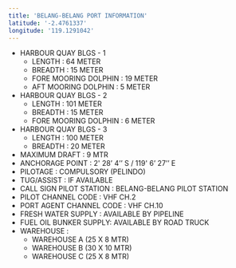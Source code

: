 ```yaml
---
title: 'BELANG-BELANG PORT INFORMATION'
latitude: '-2.4761337'
longitude: '119.1291042'
---
```


- HARBOUR QUAY BLGS - 1
    - LENGTH : 64 METER
    - BREADTH : 15 METER
    - FORE MOORING DOLPHIN : 19 METER
    - AFT MOORING DOLPHIN : 5 METER
- HARBOUR QUAY BLGS - 2
    - LENGTH : 101 METER
    - BREADTH : 15 METER
    - FORE MOORING DOLPHIN : 6 METER
- HARBOUR QUAY BLGS - 3
    - LENGTH : 100 METER
    - BREADTH : 20 METER
- MAXIMUM DRAFT : 9 MTR
- ANCHORAGE POINT : 2' 28’ 4’’ S / 119' 6’ 27’’ E
- PILOTAGE : COMPULSORY (PELINDO)
- TUG/ASSIST : IF AVAILABLE
- CALL SIGN PILOT STATION : BELANG-BELANG PILOT STATION
- PILOT CHANNEL CODE : VHF CH.2
- PORT AGENT CHANNEL CODE : VHF CH.10
- FRESH WATER SUPPLY : AVAILABLE BY PIPELINE
- FUEL OIL BUNKER SUPPLY: AVAILABLE BY ROAD TRUCK
- WAREHOUSE :
    - WAREHOUSE A (25 X 8 MTR)
    - WAREHOUSE B (30 X 10 MTR)
    - WAREHOUSE C (25 X 8 MTR)